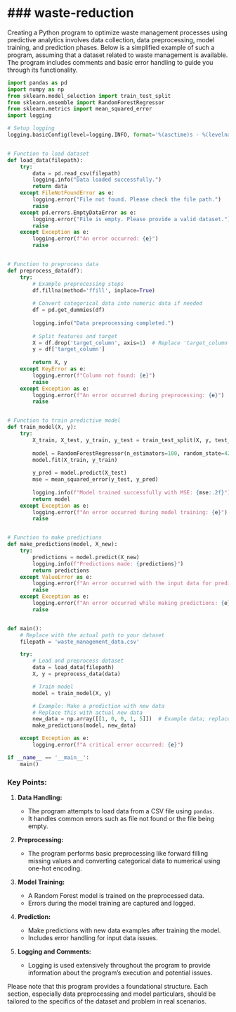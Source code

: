 # ### waste-reduction

Creating a Python program to optimize waste management processes using predictive analytics involves data collection, data preprocessing, model training, and prediction phases. Below is a simplified example of such a program, assuming that a dataset related to waste management is available. The program includes comments and basic error handling to guide you through its functionality.

```python
import pandas as pd
import numpy as np
from sklearn.model_selection import train_test_split
from sklearn.ensemble import RandomForestRegressor
from sklearn.metrics import mean_squared_error
import logging

# Setup logging
logging.basicConfig(level=logging.INFO, format='%(asctime)s - %(levelname)s - %(message)s')


# Function to load dataset
def load_data(filepath):
    try:
        data = pd.read_csv(filepath)
        logging.info("Data loaded successfully.")
        return data
    except FileNotFoundError as e:
        logging.error("File not found. Please check the file path.")
        raise
    except pd.errors.EmptyDataError as e:
        logging.error("File is empty. Please provide a valid dataset.")
        raise
    except Exception as e:
        logging.error(f"An error occurred: {e}")
        raise


# Function to preprocess data
def preprocess_data(df):
    try:
        # Example preprocessing steps
        df.fillna(method='ffill', inplace=True)
        
        # Convert categorical data into numeric data if needed
        df = pd.get_dummies(df)
        
        logging.info("Data preprocessing completed.")
        
        # Split features and target
        X = df.drop('target_column', axis=1)  # Replace 'target_column' with actual target column name
        y = df['target_column']
        
        return X, y
    except KeyError as e:
        logging.error(f"Column not found: {e}")
        raise
    except Exception as e:
        logging.error(f"An error occurred during preprocessing: {e}")
        raise


# Function to train predictive model
def train_model(X, y):
    try:
        X_train, X_test, y_train, y_test = train_test_split(X, y, test_size=0.2, random_state=42)
        
        model = RandomForestRegressor(n_estimators=100, random_state=42)
        model.fit(X_train, y_train)
        
        y_pred = model.predict(X_test)
        mse = mean_squared_error(y_test, y_pred)
        
        logging.info(f"Model trained successfully with MSE: {mse:.2f}")
        return model
    except Exception as e:
        logging.error(f"An error occurred during model training: {e}")
        raise


# Function to make predictions
def make_predictions(model, X_new):
    try:
        predictions = model.predict(X_new)
        logging.info(f"Predictions made: {predictions}")
        return predictions
    except ValueError as e:
        logging.error(f"An error occurred with the input data for prediction: {e}")
        raise
    except Exception as e:
        logging.error(f"An error occurred while making predictions: {e}")
        raise


def main():
    # Replace with the actual path to your dataset
    filepath = 'waste_management_data.csv'  

    try:
        # Load and preprocess dataset
        data = load_data(filepath)
        X, y = preprocess_data(data)

        # Train model
        model = train_model(X, y)

        # Example: Make a prediction with new data
        # Replace this with actual new data
        new_data = np.array([[1, 0, 0, 1, 5]])  # Example data; replace with actual feature values
        make_predictions(model, new_data)

    except Exception as e:
        logging.error(f"A critical error occurred: {e}")

if __name__ == '__main__':
    main()
```

### Key Points:

1. **Data Handling:** 
   - The program attempts to load data from a CSV file using `pandas`.
   - It handles common errors such as file not found or the file being empty.

2. **Preprocessing:** 
   - The program performs basic preprocessing like forward filling missing values and converting categorical data to numerical using one-hot encoding.

3. **Model Training:** 
   - A Random Forest model is trained on the preprocessed data.
   - Errors during the model training are captured and logged.

4. **Prediction:** 
   - Make predictions with new data examples after training the model.
   - Includes error handling for input data issues.

5. **Logging and Comments:** 
   - Logging is used extensively throughout the program to provide information about the program’s execution and potential issues.

Please note that this program provides a foundational structure. Each section, especially data preprocessing and model particulars, should be tailored to the specifics of the dataset and problem in real scenarios.